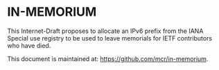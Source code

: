 # IN-MEMORIUM

This Internet-Draft proposes to allocate an IPv6 prefix from the IANA Special use registry to be used to leave memorials for IETF contributors who have died.

This document is maintained at: https://github.com/mcr/in-memorium.







